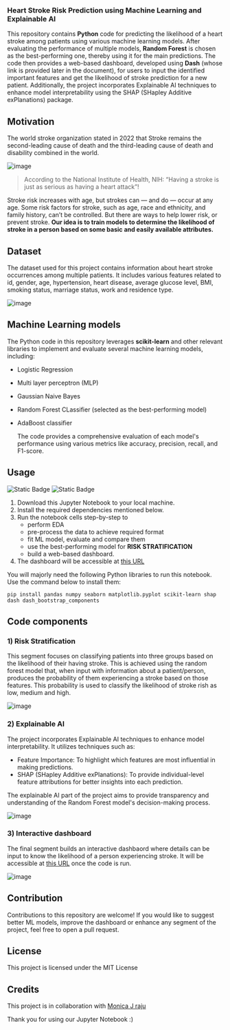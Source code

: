 ### Heart Stroke Risk Prediction using Machine Learning and Explainable AI
This repository contains **Python** code for predicting the likelihood of a heart stroke among patients using various machine learning models. After evaluating the performance of multiple models, **Random Forest** is chosen as the best-performing one, thereby using it for the main predictions. The code then provides a web-based dashboard, developed using **Dash** (whose link is provided later in the document), for users to input the identified important features and get the likelihood of stroke prediction for a new patient. Additionally, the project incorporates Explainable AI techniques to enhance model interpretability using the SHAP (SHapley Additive exPlanations) package.

## Motivation
The world stroke organization stated in 2022 that Stroke remains the second-leading cause of death and the third-leading cause of death and disability combined in the world. 

![image](https://github.com/ACM40960/project-vaishnavi-mohan/assets/113624086/34194953-33e5-4236-86a5-c150ffdac106)
> According to the National Institute of Health, NIH: “Having a stroke is just as serious as having a heart attack”!

Stroke risk increases with age, but strokes can — and do — occur at any age. Some risk factors for stroke, such as age, race and ethnicity, and family history, can’t be controlled. But there are ways to help lower risk, or prevent stroke. **Our idea is to train models to determine the likelihood of stroke in a person based on some basic and easily available attributes.**

## Dataset
The dataset used for this project contains information about heart stroke occurrences among multiple patients. It includes various features related to id,	gender,	age, hypertension,	heart disease,	average glucose level, BMI, smoking status, marriage status, work and residence type.

![image](https://github.com/ACM40960/project-vaishnavi-mohan/assets/113624086/e6eca1d0-6964-482c-af9b-1cff9b2799d9)

## Machine Learning models
The Python code in this repository leverages **scikit-learn** and other relevant libraries to implement and evaluate several machine learning models, including:

- Logistic Regression
- Multi layer perceptron (MLP)
- Gaussian Naive Bayes
- Random Forest CLassifier (selected as the best-performing model)
- AdaBoost classifier

  The code provides a comprehensive evaluation of each model's performance using various metrics like accuracy, precision, recall, and F1-score.

## Usage

  ![Static Badge](https://img.shields.io/badge/python-3?logo=python&logoColor=%2336454F&labelColor=%23808080)    ![Static Badge](https://img.shields.io/badge/jupyter-lab?logo=jupyter&labelColor=%2336454F)            

1. Download this Jupyter Notebook to your local machine.
2. Install the required dependencies mentioned below.
3. Run the notebook cells step-by-step to
      - perform EDA
      - pre-process the data to achieve required format
      - fit ML model, evaluate and compare them
      - use the best-performing model for **RISK STRATIFICATION**
      - build a web-based dashboard.
4. The dashboard will be accessible at [this URL](http://127.0.0.1:8051/)

You will majorly need the following Python libraries to run this notebook. Use the command below to install them:

```pip install pandas numpy seaborn matplotlib.pyplot scikit-learn shap dash dash_bootstrap_components```

## Code components
### 1) Risk Stratification
This segment focuses on classifying patients into three groups based on the likelihood of their having stroke. This is achieved using the random forest model that, when input with information about a patient/person, produces the probability of them experiencing a stroke based on those features. This probability is used to classify the likelihood of stroke rish as low, medium and high. 

![image](https://github.com/ACM40960/project-vaishnavi-mohan/assets/113624086/fa7bcac2-6d0e-4f86-82f2-65d8de6c2712)

### 2) Explainable AI
The project incorporates Explainable AI techniques to enhance model interpretability. It utilizes techniques such as:

- Feature Importance: To highlight which features are most influential in making predictions.
- SHAP (SHapley Additive exPlanations): To provide individual-level feature attributions for better insights into each prediction.

The explainable AI part of the project aims to provide transparency and understanding of the Random Forest model's decision-making process.

![image](https://github.com/ACM40960/project-vaishnavi-mohan/assets/113624086/9c0b8a79-f839-4b71-bb83-db30bd037f41)


### 3) Interactive dashboard
The final segment builds an interactive dashbaord where details can be input to know the likelihood of a person experiencing stroke. It will be accessible at [this URL](http://127.0.0.1:8051/) once the code is run.

![image](https://github.com/ACM40960/project-vaishnavi-mohan/assets/113624086/2472fe86-8745-4577-8f0a-c59417a01ea8)


## Contribution
Contributions to this repository are welcome! If you would like to suggest better ML models, improve the dashboard or enhance any segment of the project, feel free to open a pull request.

## License
This project is licensed under the MIT License

## Credits
This project is in collaboration with [Monica J raju](https://github.com/ACM40960/project-22200376)


Thank you for using our Jupyter Notebook :)
